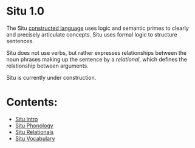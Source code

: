 # Situ 1.0

The Situ [constructed language](http://en.wikipedia.org/wiki/Constructed_language) uses logic and semantic primes to clearly and precisely articulate concepts. 
Situ uses formal logic to structure sentences.

Situ does not use verbs, but rather expresses relationships between the noun phrases making up the sentence by a *relational*, which defines the relationship between arguments.

Situ is currently under construction.

# Contents:
* [Situ Intro](https://github.com/5587026/situ/blob/master/intro)
* [Situ Phonology](https://github.com/5587026/situ/blob/master/phonology)
* [Situ Relationals](https://github.com/5587026/situ/blob/master/relationals)
* [Situ Vocabulary](https://github.com/5587026/situ/blob/master/vocabulary)
